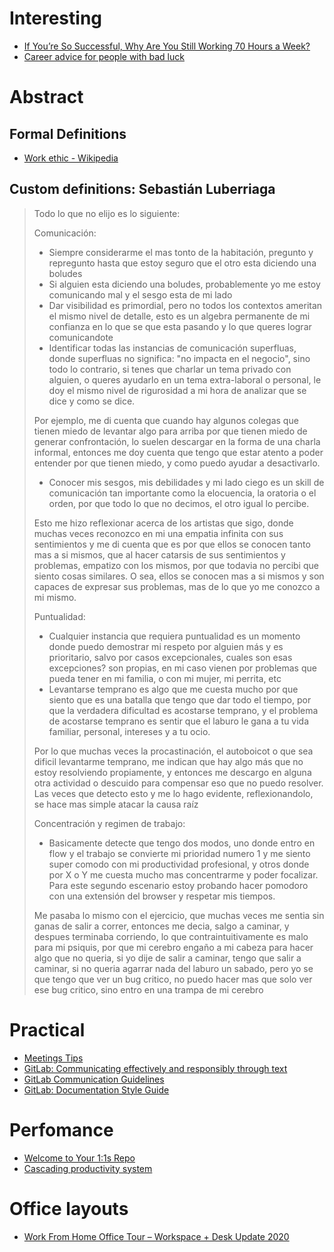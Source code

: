 # Interesting

* [If You’re So Successful, Why Are You Still Working 70 Hours a Week?](https://hbr.org/2018/02/if-youre-so-successful-why-are-you-still-working-70-hours-a-week)
* [Career advice for people with bad luck](https://chiefofstuff.substack.com/p/career-advice-for-people-with-bad)

# Abstract

## Formal Definitions
* [Work ethic - Wikipedia](https://en.wikipedia.org/wiki/Work_ethic)

## Custom definitions: Sebastián Luberriaga
> Todo lo que no elijo es lo siguiente:
> 
> Comunicación:
> - Siempre considerarme el mas tonto de la habitación, pregunto y repregunto hasta que estoy seguro que el otro esta diciendo una boludes
> - Si alguien esta diciendo una boludes, probablemente yo me estoy comunicando mal y el sesgo esta de mi lado
> - Dar visibilidad es primordial, pero no todos los contextos ameritan el mismo nivel de detalle, esto es un algebra permanente de mi confianza en lo que se que esta pasando y lo que queres lograr comunicandote
> - Identificar todas las instancias de comunicación superfluas, donde superfluas no significa: "no impacta en el negocio", sino todo lo contrario, si tenes que charlar un tema privado con alguien, o queres ayudarlo en un tema extra-laboral o personal, le doy el mismo nivel de rigurosidad a mi hora de analizar que se dice y como se dice.
> 
> Por ejemplo, me di cuenta que cuando hay algunos colegas que tienen miedo de levantar algo para arriba por que tienen miedo de generar confrontación, lo suelen descargar en la forma de una charla informal, entonces me doy cuenta que tengo que estar atento a poder entender por que tienen miedo, y como puedo ayudar a desactivarlo.
> 
> - Conocer mis sesgos, mis debilidades y mi lado ciego es un skill de comunicación tan importante como la elocuencia, la oratoria o el orden, por que todo lo que no decimos, el otro igual lo percibe.
> 
> Esto me hizo reflexionar acerca de los artistas que sigo, donde muchas veces reconozco en mi una empatia infinita con sus sentimientos y  me di cuenta que es por que ellos se conocen tanto mas a si mismos, que al hacer catarsis de sus sentimientos y problemas, empatizo con los mismos, por que todavia no percibi que siento cosas similares.
> O sea, ellos se conocen mas a si mismos y son capaces de expresar sus problemas, mas de lo que yo me conozco a mi mismo.
> 
> Puntualidad:
> - Cualquier instancia que requiera puntualidad es un momento donde puedo demostrar mi respeto por alguien más y es prioritario, salvo por casos excepcionales, cuales son esas excepciones? son propias, en mi caso vienen por problemas que pueda tener en mi familia, o con mi mujer, mi perrita, etc
> - Levantarse temprano es algo que me cuesta mucho por que siento que es una batalla que tengo que dar todo el tiempo, por que la verdadera dificultad es acostarse temprano, y el problema de acostarse temprano es sentir que el laburo le gana a tu vida familiar, personal, intereses y a tu ocio.
> 
> Por lo que muchas veces la procastinación, el autoboicot o que sea dificil levantarme temprano, me indican que hay algo más que no estoy resolviendo propiamente, y entonces me descargo en alguna otra actividad o descuido para compensar eso que no puedo resolver. Las veces que detecto esto y me lo hago evidente, reflexionandolo, se hace mas simple atacar la causa raíz
> 
> Concentración y regimen de trabajo:
> - Basicamente detecte que tengo dos modos, uno donde entro en flow y el trabajo se convierte mi prioridad numero 1 y me siento super comodo con mi productividad profesional, y otros donde por X o Y me cuesta mucho mas concentrarme y poder focalizar. Para este segundo escenario estoy probando hacer pomodoro con una extensión del browser y respetar mis tiempos.
> 
> Me pasaba lo mismo con el ejercicio, que muchas veces me sentia sin ganas de salir a correr, entonces me decia, salgo a caminar, y despues terminaba corriendo, lo que contraintuitivamente es malo para mi psiquis, por que mi cerebro engaño a mi cabeza para hacer algo que no queria, si yo dije de salir a caminar, tengo que salir a caminar, si no queria agarrar nada del laburo un sabado, pero yo se que tengo que ver un bug critico, no puedo hacer mas que solo ver ese bug critico, sino entro en una trampa de mi cerebro

# Practical
* [Meetings Tips](https://twitter.com/TaylorPearsonMe/status/1255546794756517893)
* [GitLab: Communicating effectively and responsibly through text](https://about.gitlab.com/company/culture/all-remote/effective-communication/)
* [GitLab Communication Guidelines](https://about.gitlab.com/handbook/communication/#effective--responsible-communciation-guidelines)
* [GitLab: Documentation Style Guide](https://docs.gitlab.com/ee/development/documentation/styleguide.html#documentation-is-the-single-source-of-truth-ssot)

# Perfomance
* [Welcome to Your 1:1s Repo](https://github.com/sophshep/one-on-one)
* [Cascading productivity system](https://jmulholland.com/cascading-productivity-system/)

# Office layouts
* [Work From Home Office Tour – Workspace + Desk Update 2020](https://www.youtube.com/watch?v=QVEp781Welg)
